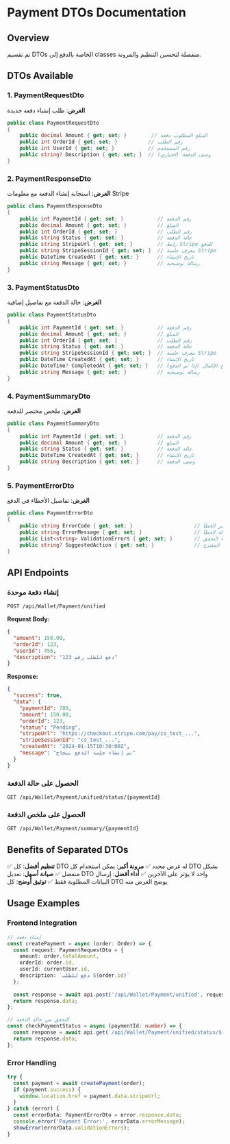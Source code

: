 # Payment DTOs Documentation

## Overview

تم تقسيم DTOs الخاصة بالدفع إلى classes منفصلة لتحسين التنظيم والمرونة.

## DTOs Available

### 1. PaymentRequestDto
**الغرض**: طلب إنشاء دفعة جديدة

```csharp
public class PaymentRequestDto
{
    public decimal Amount { get; set; }        // المبلغ المطلوب دفعه
    public int OrderId { get; set; }          // رقم الطلب
    public int UserId { get; set; }           // رقم المستخدم
    public string? Description { get; set; }  // وصف الدفعة (اختياري)
}
```

### 2. PaymentResponseDto
**الغرض**: استجابة إنشاء الدفعة مع معلومات Stripe

```csharp
public class PaymentResponseDto
{
    public int PaymentId { get; set; }           // رقم الدفعة
    public decimal Amount { get; set; }          // المبلغ
    public int OrderId { get; set; }             // رقم الطلب
    public string Status { get; set; }           // حالة الدفعة
    public string StripeUrl { get; set; }        // رابط Stripe للدفع
    public string StripeSessionId { get; set; }  // معرف جلسة Stripe
    public DateTime CreatedAt { get; set; }      // تاريخ الإنشاء
    public string Message { get; set; }          // رسالة توضيحية
}
```

### 3. PaymentStatusDto
**الغرض**: حالة الدفعة مع تفاصيل إضافية

```csharp
public class PaymentStatusDto
{
    public int PaymentId { get; set; }           // رقم الدفعة
    public decimal Amount { get; set; }          // المبلغ
    public int OrderId { get; set; }             // رقم الطلب
    public string Status { get; set; }           // حالة الدفعة
    public string StripeSessionId { get; set; }  // معرف جلسة Stripe
    public DateTime CreatedAt { get; set; }      // تاريخ الإنشاء
    public DateTime? CompletedAt { get; set; }   // تاريخ الإكمال (إذا تم الدفع)
    public string Message { get; set; }          // رسالة توضيحية
}
```

### 4. PaymentSummaryDto
**الغرض**: ملخص مختصر للدفعة

```csharp
public class PaymentSummaryDto
{
    public int PaymentId { get; set; }           // رقم الدفعة
    public decimal Amount { get; set; }          // المبلغ
    public string Status { get; set; }           // حالة الدفعة
    public DateTime CreatedAt { get; set; }      // تاريخ الإنشاء
    public string Description { get; set; }      // وصف الدفعة
}
```

### 5. PaymentErrorDto
**الغرض**: تفاصيل الأخطاء في الدفع

```csharp
public class PaymentErrorDto
{
    public string ErrorCode { get; set; }                    // رمز الخطأ
    public string ErrorMessage { get; set; }                 // رسالة الخطأ
    public List<string> ValidationErrors { get; set; }       // أخطاء التحقق
    public string? SuggestedAction { get; set; }             // الإجراء المقترح
}
```

## API Endpoints

### إنشاء دفعة موحدة
```
POST /api/Wallet/Payment/unified
```

**Request Body:**
```json
{
  "amount": 150.00,
  "orderId": 123,
  "userId": 456,
  "description": "دفع للطلب رقم 123"
}
```

**Response:**
```json
{
  "success": true,
  "data": {
    "paymentId": 789,
    "amount": 150.00,
    "orderId": 123,
    "status": "Pending",
    "stripeUrl": "https://checkout.stripe.com/pay/cs_test_...",
    "stripeSessionId": "cs_test_...",
    "createdAt": "2024-01-15T10:30:00Z",
    "message": "تم إنشاء جلسة الدفع بنجاح"
  }
}
```

### الحصول على حالة الدفعة
```
GET /api/Wallet/Payment/unified/status/{paymentId}
```

### الحصول على ملخص الدفعة
```
GET /api/Wallet/Payment/summary/{paymentId}
```

## Benefits of Separated DTOs

✅ **تنظيم أفضل**: كل DTO له غرض محدد
✅ **مرونة أكبر**: يمكن استخدام كل DTO بشكل منفصل
✅ **صيانة أسهل**: تعديل DTO واحد لا يؤثر على الآخرين
✅ **أداء أفضل**: إرسال البيانات المطلوبة فقط
✅ **توثيق أوضح**: كل DTO يوضح الغرض منه

## Usage Examples

### Frontend Integration
```typescript
// إنشاء دفعة
const createPayment = async (order: Order) => {
  const request: PaymentRequestDto = {
    amount: order.totalAmount,
    orderId: order.id,
    userId: currentUser.id,
    description: `دفع للطلب ${order.id}`
  };
  
  const response = await api.post('/api/Wallet/Payment/unified', request);
  return response.data;
};

// التحقق من حالة الدفعة
const checkPaymentStatus = async (paymentId: number) => {
  const response = await api.get(`/api/Wallet/Payment/unified/status/${paymentId}`);
  return response.data;
};
```

### Error Handling
```typescript
try {
  const payment = await createPayment(order);
  if (payment.success) {
    window.location.href = payment.data.stripeUrl;
  }
} catch (error) {
  const errorData: PaymentErrorDto = error.response.data;
  console.error('Payment Error:', errorData.errorMessage);
  showError(errorData.validationErrors);
}
``` 
